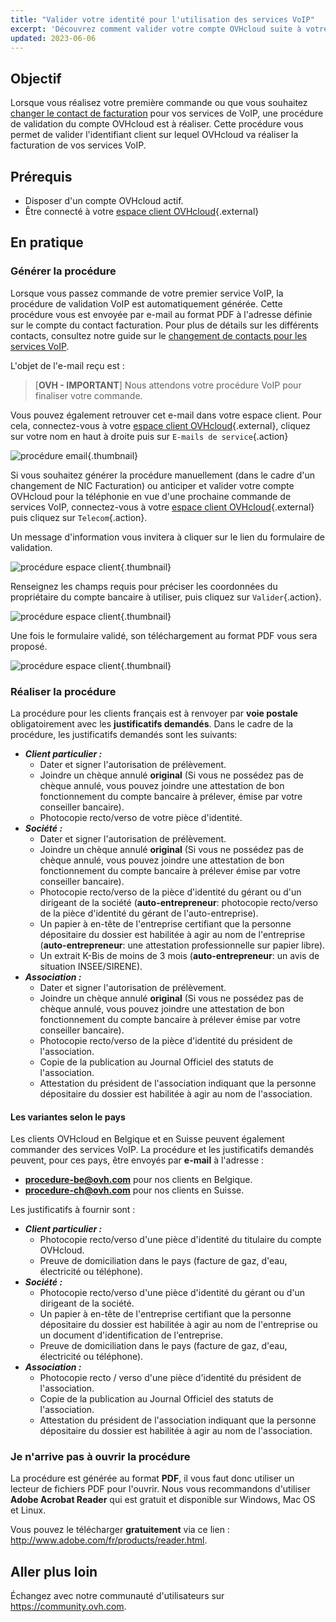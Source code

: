 ```yaml
---
title: "Valider votre identité pour l'utilisation des services VoIP"
excerpt: 'Découvrez comment valider votre compte OVHcloud suite à votre première commande de services VoIP'
updated: 2023-06-06
---
```



## Objectif

Lorsque vous réalisez votre première commande ou que vous souhaitez [changer le contact de facturation](/pages/web_cloud/phone_and_fax/voip/effectuer_un_changement_de_contact_pour_les_services_voip) pour vos services de VoIP, une procédure de validation du compte OVHcloud est à réaliser.
Cette procédure vous permet de valider l'identifiant client sur lequel OVHcloud va réaliser la facturation de vos services VoIP.

## Prérequis

- Disposer d'un compte OVHcloud actif.
- Être connecté à votre [espace client OVHcloud](https://www.ovh.com/auth/?action=gotomanager&from=https://www.ovh.com/fr/&ovhSubsidiary=fr){.external}

## En pratique

### Générer la procédure 

Lorsque vous passez commande de votre premier service VoIP, la procédure de validation VoIP est automatiquement générée. Cette procédure vous est envoyée par e-mail au format PDF à l'adresse définie sur le compte du contact facturation. Pour plus de détails sur les différents contacts, consultez notre guide sur le [changement de contacts pour les services VoIP](/pages/web_cloud/phone_and_fax/voip/effectuer_un_changement_de_contact_pour_les_services_voip).

L'objet de l'e-mail reçu est : 

>
>[**OVH - IMPORTANT**] Nous attendons votre procédure VoIP pour finaliser votre commande.
>

Vous pouvez également retrouver cet e-mail dans votre espace client. Pour cela, connectez-vous à votre [espace client OVHcloud](https://www.ovh.com/auth/?action=gotomanager&from=https://www.ovh.com/fr/&ovhSubsidiary=fr){.external}, cliquez sur votre nom en haut à droite puis sur `E-mails de service`{.action}

![procédure email](images/email.png){.thumbnail}

Si vous souhaitez générer la procédure manuellement (dans le cadre d'un changement de NIC Facturation) ou anticiper et valider votre compte OVHcloud pour la téléphonie en vue d'une prochaine commande de services VoIP, connectez-vous à votre [espace client OVHcloud](https://www.ovh.com/auth/?action=gotomanager&from=https://www.ovh.com/fr/&ovhSubsidiary=fr){.external} puis cliquez sur `Telecom`{.action}.

Un message d'information vous invitera à cliquer sur le lien du formulaire de validation.

![procédure espace client](images/procedure01-2022.png){.thumbnail}

Renseignez les champs requis pour préciser les coordonnées du propriétaire du compte bancaire à utiliser, puis cliquez sur `Valider`{.action}.

![procédure espace client](images/procedure02-2022.png){.thumbnail}

Une fois le formulaire validé, son téléchargement au format PDF vous sera proposé.

![procédure espace client](images/procedure03-2022.png){.thumbnail}

### Réaliser la procédure

La procédure pour les clients français est à renvoyer par **voie postale** obligatoirement avec les **justificatifs demandés**. Dans le cadre de la procédure, les justificatifs demandés sont les suivants:

-   ***Client particulier :***
    -   Dater et signer l'autorisation de prélèvement.
    -   Joindre un chèque annulé **original** (Si vous ne possédez pas de chèque annulé, vous pouvez joindre une attestation de bon fonctionnement du compte bancaire à prélever, émise par votre conseiller bancaire).
    -   Photocopie recto/verso de votre pièce d'identité.    
-   ***Société :***
    -   Dater et signer l'autorisation de prélèvement.
    -   Joindre un chèque annulé **original** (Si vous ne possédez pas de chèque annulé, vous pouvez joindre une attestation de bon fonctionnement du compte bancaire à prélever émise par votre conseiller bancaire).
    -   Photocopie recto/verso de la pièce d'identité du gérant ou d'un dirigeant de la société (**auto-entrepreneur**: photocopie recto/verso de la pièce d'identité du gérant de l'auto-entreprise).
    -   Un papier à en-tête de l'entreprise certifiant que la personne dépositaire du dossier est habilitée à agir au nom de l'entreprise (**auto-entrepreneur**: une attestation professionnelle sur papier libre).
    -   Un extrait K-Bis de moins de 3 mois (**auto-entrepreneur**: un avis de situation INSEE/SIRENE).
-   ***Association :***
    -   Dater et signer l'autorisation de prélèvement.
    -   Joindre un chèque annulé **original** (Si vous ne possédez pas de chèque annulé, vous pouvez joindre une attestation de bon fonctionnement du compte bancaire à prélever émise par votre conseiller bancaire).
    -   Photocopie recto/verso de la pièce d'identité du président de l'association.
    -   Copie de la publication au Journal Officiel des statuts de l'association.
    -   Attestation du président de l'association indiquant que la personne dépositaire du dossier est habilitée à agir au nom de l'association.

#### Les variantes selon le pays

Les clients OVHcloud en Belgique et en Suisse peuvent également commander des services VoIP. La procédure et les justificatifs demandés peuvent, pour ces pays, être envoyés par **e-mail** à l'adresse :

-   **procedure-be@ovh.com** pour nos clients en Belgique.
-   **procedure-ch@ovh.com** pour nos clients en Suisse.

Les justificatifs à fournir sont :

-   ***Client particulier :***
    -   Photocopie recto/verso d'une pièce d'identité du titulaire du compte OVHcloud.
    -   Preuve de domiciliation dans le pays (facture de gaz, d'eau, électricité ou téléphone).
-   ***Société :***
    -   Photocopie recto/verso d'une pièce d'identité du gérant ou d'un dirigeant de la société.
    -   Un papier à en-tête de l'entreprise certifiant que la personne dépositaire du dossier est habilitée à agir au nom de l'entreprise ou un document d'identification de l'entreprise.
    -   Preuve de domiciliation dans le pays (facture de gaz, d'eau, électricité ou téléphone).
-   ***Association :***
    -   Photocopie recto / verso d'une pièce d'identité du président de l'association.
    -   Copie de la publication au Journal Officiel des statuts de l'association.
    -   Attestation du président de l'association indiquant que la personne dépositaire du dossier est habilitée à agir au nom de l'association.


### Je n'arrive pas à ouvrir la procédure 

La procédure est générée au format **PDF**, il vous faut donc utiliser un lecteur de fichiers PDF pour l'ouvrir. Nous vous recommandons d'utiliser **Adobe Acrobat Reader** qui est gratuit et disponible sur Windows, Mac OS et Linux.

Vous pouvez le télécharger **gratuitement** via ce lien : <http://www.adobe.com/fr/products/reader.html>.

## Aller plus loin

Échangez avec notre communauté d'utilisateurs sur <https://community.ovh.com>.